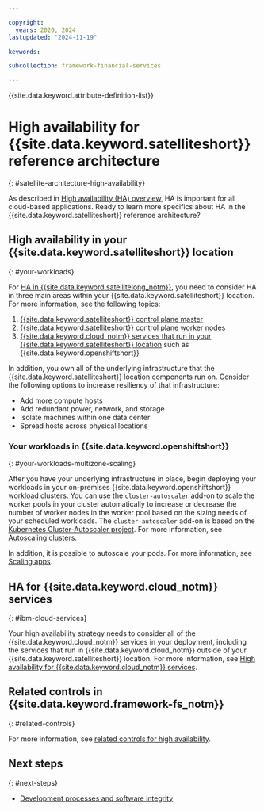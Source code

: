 ```yaml
---

copyright:
  years: 2020, 2024
lastupdated: "2024-11-19"

keywords: 

subcollection: framework-financial-services

---
```


{{site.data.keyword.attribute-definition-list}}

# High availability for {{site.data.keyword.satelliteshort}} reference architecture
{: #satellite-architecture-high-availability}

As described in [High availability (HA) overview](/docs/framework-financial-services?topic=framework-financial-services-shared-high-availability), HA is important for all cloud-based applications. Ready to learn more specifics about HA in the {{site.data.keyword.satelliteshort}} reference architecture?

## High availability in your {{site.data.keyword.satelliteshort}} location
{: #your-workloads}

For [HA in {{site.data.keyword.satellitelong_notm}}](/docs/satellite?topic=satellite-ha#satellite-ha-setup), you need to consider HA in three main areas within your {{site.data.keyword.satelliteshort}} location. For more information, see the following topics:

1. [{{site.data.keyword.satelliteshort}} control plane master](/docs/satellite?topic=satellite-ha#ha-control-plane-master)
2. [{{site.data.keyword.satelliteshort}} control plane worker nodes](/docs/satellite?topic=satellite-ha#ha-control-plane-worker)
3. [{{site.data.keyword.cloud_notm}} services that run in your {{site.data.keyword.satelliteshort}} location](/docs/satellite?topic=satellite-ha#ha-cloud-services) such as {{site.data.keyword.openshiftshort}}

In addition, you own all of the underlying infrastructure that the {{site.data.keyword.satelliteshort}} location components run on. Consider the following options to increase resiliency of that infrastructure:

* Add more compute hosts
* Add redundant power, network, and storage
* Isolate machines within one data center
* Spread hosts across physical locations

### Your workloads in {{site.data.keyword.openshiftshort}}
{: #your-workloads-multizone-scaling}

After you have your underlying infrastructure in place, begin deploying your workloads in your on-premises {{site.data.keyword.openshiftshort}} workload clusters. You can use the `cluster-autoscaler` add-on to scale the worker pools in your cluster automatically to increase or decrease the number of worker nodes in the worker pool based on the sizing needs of your scheduled workloads. The `cluster-autoscaler` add-on is based on the [Kubernetes Cluster-Autoscaler project](https://github.com/kubernetes/autoscaler/tree/master/cluster-autoscaler). For more information, see [Autoscaling clusters](/docs/openshift?topic=openshift-cluster-scaling-classic-vpc&interface=ui).

In addition, it is possible to autoscale your pods. For more information, see [Scaling apps](/docs/openshift?topic=openshift-update_app#app_scaling).

## HA for {{site.data.keyword.cloud_notm}} services
{: #ibm-cloud-services}

Your high availability strategy needs to consider all of the {{site.data.keyword.cloud_notm}} services in your deployment, including the services that run in {{site.data.keyword.cloud_notm}} outside of your {{site.data.keyword.satelliteshort}} location. For more information, see [High availability for {{site.data.keyword.cloud_notm}} services](/docs/framework-financial-services?topic=framework-financial-services-shared-high-availability#ibm-cloud-services).

## Related controls in {{site.data.keyword.framework-fs_notm}}
{: #related-controls}

For more information, see [related controls for high availability](/docs/framework-financial-services?topic=framework-financial-services-shared-high-availability#related-controls).

## Next steps
{: #next-steps}

- [Development processes and software integrity](/docs/framework-financial-services?topic=framework-financial-services-shared-development-processes)
